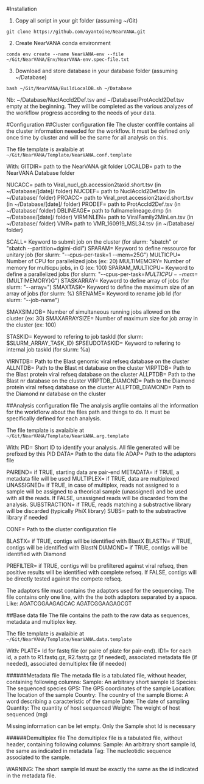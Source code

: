 #Installation

1. Copy all script in your git folder (assuming ~/Git)
```
git clone https://github.com/ayantoine/NearVANA.git
```

2. Create NearVANA conda environment
```
conda env create --name NearVANA-env --file ~/Git/NearVANA/Env/NearVANA-env.spec-file.txt
```

3. Download and store database in your database folder (assuming ~/Database)
```
bash ~/Git/NearVANA/BuildLocalDB.sh ~/Database
```

Nb: ~/Database/NuclAccId2Def.tsv and ~/Database/ProtAccId2Def.tsv empty at the beginning. They will be completed as the various analyzes of the workflow progress according to the needs of your data. 

#Configuration
##Cluster configuration file
The cluster conffile contains all the cluster information neeeded for the workflow. It must be defined only once time by cluster and will be the same for all analysis on this.

The file template is avalaible at `~/Git/NearVANA/Template/NearVANA.conf.template`

With:
GITDIR= path to the NearVANA git folder
LOCALDB= path to the NearVANA Database folder

NUCACC= path to Viral_nucl_gb.accession2taxid.short.tsv (in ~/Database/[date]/ folder)
NUCDEF= path to NuclAccId2Def.tsv (in ~/Database/ folder)
PROACC= path to Viral_prot.accession2taxid.short.tsv (in ~/Database/[date]/ folder)
PRODEF= path to ProtAccId2Def.tsv (in ~/Database/ folder)
DBLINEAGE= path to fullnamelineage.dmp (in ~/Database/[date]/ folder)
VIRMINLEN= path to ViralFamily2MinLen.tsv (in ~/Database/ folder)
VMR= path to VMR_160919_MSL34.tsv (in ~/Database/ folder)

SCALL= Keyword to submit job on the cluster (for slurm: "sbatch" or "sbatch --partition=dgimi-didi")
SPARAM= Keyword to define ressource for unitary job (for slurm: "--cpus-per-task=1 --mem=25G")
MULTICPU= Number of CPU for parallelized jobs (ex: 20)
MULTIMEMORY= Number of memory for multicpu jobs, in G (ex: 100)
SPARAM_MULTICPU= Keyword to define a parallelized jobs (for slurm: "--cpus-per-task=${MULTICPU} --mem=${MULTIMEMORY}G")
STASKARRAY= Keyword to define array of jobs (for slurm: "--array=")
SMAXTASK= Keyword to define the maximum size of an array of jobs (for slurm: %)
SRENAME= Keyword to rename job Id (for slurm: "--job-name")

SMAXSIMJOB= Number of simultaneous running jobs allowed on the cluster (ex: 30)
SMAXARRAYSIZE= Number of maximum size for job array in the cluster (ex: 100)

STASKID= Keyword to refering to job taskId (for slurm: $SLURM_ARRAY_TASK_ID)
SPSEUDOTASKID= Keyword to refering to internal job taskId (for slurm: %a)

VIRNTDB= Path to the Blast genomic viral refseq database on the cluster
ALLNTDB= Path to the Blast nt database on the cluster
VIRPTDB= Path to the Blast protein viral refseq database on the cluster
ALLPTDB= Path to the Blast nr database on the cluster
VIRPTDB_DIAMOND= Path to the Diamond protein viral refseq database on the cluster
ALLPTDB_DIAMOND= Path to the Diamond nr database on the cluster

##Analysis configuration file
The analysis argfile contains all the information for the workflorw about the files path and things to do. It must be specifically defined for each analysis.

The file template is avalaible at `~/Git/NearVANA/Template/NearVANA.arg.template`

With:
PID= Short ID to identify your analysis. All file generated will be prefixed by this PID
DATA= Path to the data file
ADAP= Path to the adaptors file

PAIREND= if TRUE, starting data are pair-end
METADATA= if TRUE, a metadata file will be used
MULTIPLEX= if TRUE, data are multiplexed
UNASSIGNED= if TRUE, in case of multiplex, reads not assigned to a sample will be assigned to a theorical sample (unassigned) and be used with all the reads. If FALSE, unassigned reads will be discarded from the analysis.
SUBSTRACTION= if TRUE, reads matching a substractive library will be discarded (typically PhiX library)
SUBS= path to the substractive library if needed

CONF= Path to the cluster configuration file

BLASTX= if TRUE, contigs will be identified with BlastX
BLASTN= if TRUE, contigs will be identified with BlastN
DIAMOND= if TRUE, contigs will be identified with Diamond

PREFILTER= if TRUE, contigs will be prefiltered against viral refseq, then positive results will be identified with complete refseq. If FALSE, contigs will be directly tested against the compete refseq.

The adaptors file must contains the adaptors used for the sequencing. The file contains only one line, with the the both adaptors separated by a space. Like:
AGATCGGAAGAGCAC	AGATCGGAAGAGCGT

##Base data file
The file contains the path to the raw data as sequences, metadata and multiplex key.

The file template is avalaible at `~/Git/NearVANA/Template/NearVANA.data.template`

With:
PLATE= Id for fastq file (or paire of plate for pair-end).
ID1= for each id, a path to R1.fastq.gz, R2.fastq.gz (if needed), associated metadata file (if needed), associated demultiplex file (if needed)

######Metadata file
The metada file is a tabulated file, without header, containing following columns:
Sample: An arbitrary short sample Id
Species: The sequenced species
GPS: The GPS coordinates of the sample
Location: The location of the sample
Country: The country of the sample
Biome: A word describing a caracteristic of the sample
Date: The date of sampling
Quantity: The quantity of host sequenced
Weight: The weight of host sequenced (mg)

Missing information can be let empty. Only the Sample shot Id is necessary

######Demultiplex file
The demultiplex file is a tabulated file, without header, containing following columns:
Sample: An arbitrary short sample Id, the same as indicated in metadata
Tag: The nucleotidic sequence associated to the sample.

WARNING: The short sample Id must be exactly the same as the id indicated in the metadata file.




